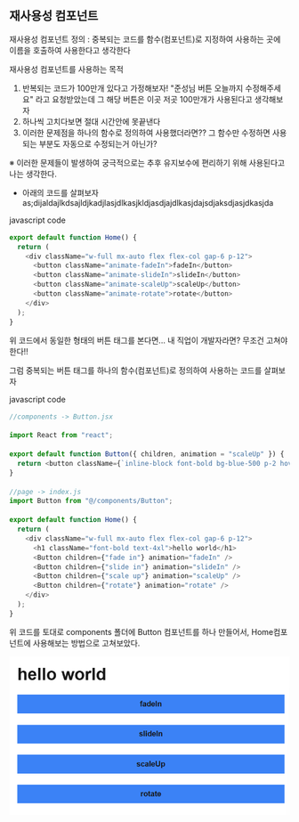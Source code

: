 ## 재사용성 컴포넌트

재사용성 컴포넌트 정의 : 중복되는 코드를 함수(컴포넌트)로 지정하여 사용하는 곳에 이름을 호출하여 사용한다고 생각한다

재사용성 컴포넌트를 사용하는 목적

1. 반복되는 코드가 100만개 있다고 가정해보자! "준성님 버튼 오늘까지 수정해주세요" 라고 요청받았는데 그 해당 버튼은 이곳 저곳 100만개가 사용된다고 생각해보자
2. 하나씩 고치다보면 절대 시간안에 못끝낸다
3. 이러한 문제점을 하나의 함수로 정의하여 사용했더라면?? 그 함수만 수정하면 사용되는 부분도 자동으로 수정되는거 아닌가?

※ 이러한 문제들이 발생하여 궁극적으로는 추후 유지보수에 편리하기 위해 사용된다고 나는 생각한다.

- 아래의 코드를 살펴보자
  as;dijaldajlkdsajldjkadjlasjdlkasjkldjasdjajdlkasjdajsdjaksdjasjdkasjda

javascript code

```js
export default function Home() {
  return (
    <div className="w-full mx-auto flex flex-col gap-6 p-12">
      <button className="animate-fadeIn">fadeIn</button>
      <button className="animate-slideIn">slideIn</button>
      <button className="animate-scaleUp">scaleUp</button>
      <button className="animate-rotate">rotate</button>
    </div>
  );
}
```

위 코드에서 동일한 형태의 버튼 태그를 본다면... 내 직업이 개발자라면? 무조건 고쳐야 한다!!

그럼 중복되는 버튼 태그를 하나의 함수(컴포넌트)로 정의하여 사용하는 코드를 살펴보자

javascript code

```js
//components -> Button.jsx

import React from "react";

export default function Button({ children, animation = "scaleUp" }) {
  return <button className={`inline-block font-bold bg-blue-500 p-2 hover:animate-${animation}`}>{children}</button>;
}

//page -> index.js
import Button from "@/components/Button";

export default function Home() {
  return (
    <div className="w-full mx-auto flex flex-col gap-6 p-12">
      <h1 className="font-bold text-4xl">hello world</h1>
      <Button children={"fade in"} animation="fadeIn" />
      <Button children={"slide in"} animation="slideIn" />
      <Button children={"scale up"} animation="scaleUp" />
      <Button children={"rotate"} animation="rotate" />
    </div>
  );
}
```

위 코드를 토대로 components 폴더에 Button 컴포넌트를 하나 만들어서,
Home컴포넌트에 사용해보는 방법으로 고쳐보았다.

![코드 예시](img/frontend/refactor/1.png)
